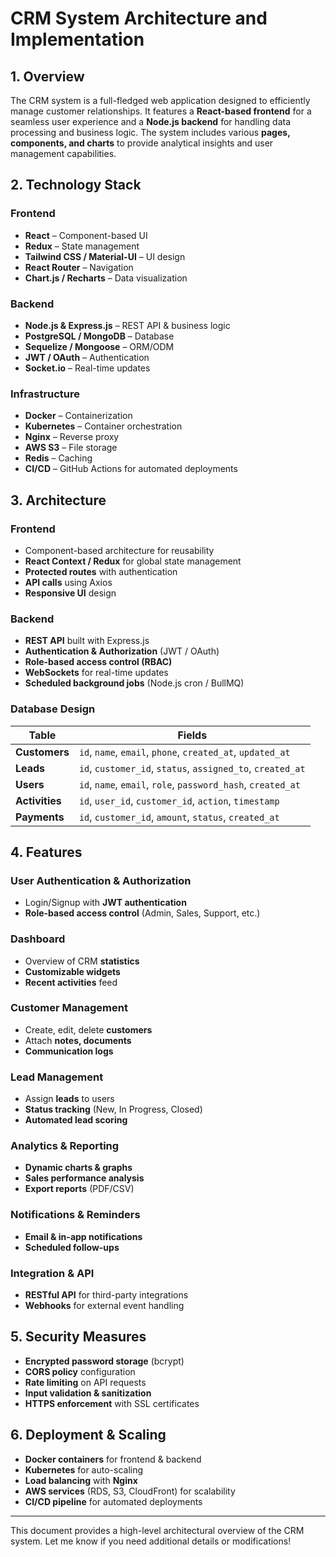 # CRM System Architecture and Implementation

## 1. Overview

The CRM system is a full-fledged web application designed to efficiently manage customer relationships. It features a **React-based frontend** for a seamless user experience and a **Node.js backend** for handling data processing and business logic. The system includes various **pages, components, and charts** to provide analytical insights and user management capabilities.

## 2. Technology Stack

### Frontend
- **React** – Component-based UI  
- **Redux** – State management  
- **Tailwind CSS / Material-UI** – UI design  
- **React Router** – Navigation  
- **Chart.js / Recharts** – Data visualization  

### Backend
- **Node.js & Express.js** – REST API & business logic  
- **PostgreSQL / MongoDB** – Database  
- **Sequelize / Mongoose** – ORM/ODM  
- **JWT / OAuth** – Authentication  
- **Socket.io** – Real-time updates  

### Infrastructure
- **Docker** – Containerization  
- **Kubernetes** – Container orchestration  
- **Nginx** – Reverse proxy  
- **AWS S3** – File storage  
- **Redis** – Caching  
- **CI/CD** – GitHub Actions for automated deployments  

## 3. Architecture

### Frontend
- Component-based architecture for reusability  
- **React Context / Redux** for global state management  
- **Protected routes** with authentication  
- **API calls** using Axios  
- **Responsive UI** design  

### Backend
- **REST API** built with Express.js  
- **Authentication & Authorization** (JWT / OAuth)  
- **Role-based access control (RBAC)**  
- **WebSockets** for real-time updates  
- **Scheduled background jobs** (Node.js cron / BullMQ)  

### Database Design
| Table      | Fields |
|------------|-------------------------------------------|
| **Customers**  | `id`, `name`, `email`, `phone`, `created_at`, `updated_at` |
| **Leads**      | `id`, `customer_id`, `status`, `assigned_to`, `created_at` |
| **Users**      | `id`, `name`, `email`, `role`, `password_hash`, `created_at` |
| **Activities** | `id`, `user_id`, `customer_id`, `action`, `timestamp` |
| **Payments**   | `id`, `customer_id`, `amount`, `status`, `created_at` |

## 4. Features

### User Authentication & Authorization
- Login/Signup with **JWT authentication**  
- **Role-based access control** (Admin, Sales, Support, etc.)  

### Dashboard
- Overview of CRM **statistics**  
- **Customizable widgets**  
- **Recent activities** feed  

### Customer Management
- Create, edit, delete **customers**  
- Attach **notes, documents**  
- **Communication logs**  

### Lead Management
- Assign **leads** to users  
- **Status tracking** (New, In Progress, Closed)  
- **Automated lead scoring**  

### Analytics & Reporting
- **Dynamic charts & graphs**  
- **Sales performance analysis**  
- **Export reports** (PDF/CSV)  

### Notifications & Reminders
- **Email & in-app notifications**  
- **Scheduled follow-ups**  

### Integration & API
- **RESTful API** for third-party integrations  
- **Webhooks** for external event handling  

## 5. Security Measures
- **Encrypted password storage** (bcrypt)  
- **CORS policy** configuration  
- **Rate limiting** on API requests  
- **Input validation & sanitization**  
- **HTTPS enforcement** with SSL certificates  

## 6. Deployment & Scaling
- **Docker containers** for frontend & backend  
- **Kubernetes** for auto-scaling  
- **Load balancing** with **Nginx**  
- **AWS services** (RDS, S3, CloudFront) for scalability  
- **CI/CD pipeline** for automated deployments  

---

This document provides a high-level architectural overview of the CRM system. Let me know if you need additional details or modifications!
